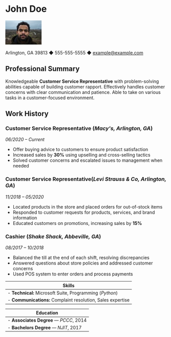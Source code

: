# John Doe

![Profile Picture](johndoe.jpeg)

Arlington, GA 39813 ◆ 555-555-5555 ◆ example@example.com  

## Professional Summary
Knowledgeable **Customer Service Representative** with problem-solving abilities capable of building customer rapport. Effectively handles customer concerns with clear communication and patience. Able to take on various tasks in a customer-focused environment.

## Work History

### Customer Service Representative (*Macy's, Arlington, GA*) 
*06/2020 – Current*  
- Offer buying advice to customers to ensure product satisfaction  
- Increased sales by **30%** using upselling and cross-selling tactics  
- Solved customer concerns and escalated issues to management when needed  

### Customer Service Representative(*Levi Strauss & Co, Arlington, GA*)
*11/2018 – 05/2020*  
- Located products in the store and placed orders for out-of-stock items  
- Responded to customer requests for products, services, and brand information  
- Educated customers on promotions, increasing sales by **15%**  

### Cashier (*Shake Shack, Abbeville, GA*)
*08/2017 – 10/2018*  
- Balanced the till at the end of each shift, resolving discrepancies  
- Answered questions about store policies and addressed customer concerns  
- Used POS system to enter orders and process payments  

|Skills |
|----------|
|- **Technical:** Microsoft Suite, Programming (*Python*)   |
|- **Communications:** Complaint resolution, Sales expertise|

|Education|
|---------|
|- **Associates Degree** — *PCCC*, 2014|  
|- **Bachelors Degree** — *NJIT*, 2017  |

